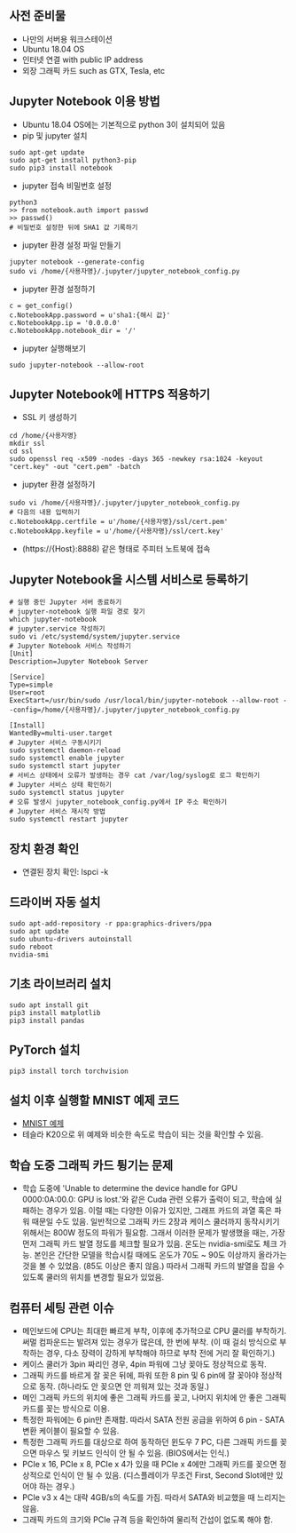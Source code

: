 ## 사전 준비물
* 나만의 서버용 워크스테이션
* Ubuntu 18.04 OS
* 인터넷 연결 with public IP address
* 외장 그래픽 카드 such as GTX, Tesla, etc

## Jupyter Notebook 이용 방법
* Ubuntu 18.04 OS에는 기본적으로 python 3이 설치되어 있음
* pip 및 jupyter 설치
```
sudo apt-get update
sudo apt-get install python3-pip
sudo pip3 install notebook
```
* jupyter 접속 비밀번호 설정
```
python3
>> from notebook.auth import passwd
>> passwd()
# 비밀번호 설정한 뒤에 SHA1 값 기록하기
```
* jupyter 환경 설정 파일 만들기
```
jupyter notebook --generate-config
sudo vi /home/{사용자명}/.jupyter/jupyter_notebook_config.py
```
* jupyter 환경 설정하기
```
c = get_config()
c.NotebookApp.password = u'sha1:{해시 값}'
c.NotebookApp.ip = '0.0.0.0'
c.NotebookApp.notebook_dir = '/'
```
* jupyter 실행해보기
```
sudo jupyter-notebook --allow-root
```
## Jupyter Notebook에 HTTPS 적용하기
* SSL 키 생성하기
```
cd /home/{사용자명}
mkdir ssl
cd ssl
sudo openssl req -x509 -nodes -days 365 -newkey rsa:1024 -keyout "cert.key" -out "cert.pem" -batch
```
* jupyter 환경 설정하기
```
sudo vi /home/{사용자명}/.jupyter/jupyter_notebook_config.py
# 다음의 내용 입력하기
c.NotebookApp.certfile = u'/home/{사용자명}/ssl/cert.pem'
c.NotebookApp.keyfile = u'/home/{사용자명}/ssl/cert.key'
```
* (https://{Host}:8888) 같은 형태로 주피터 노트북에 접속
## Jupyter Notebook을 시스템 서비스로 등록하기
```
# 실행 중인 Jupyter 서버 종료하기
# jupyter-notebook 실행 파일 경로 찾기
which jupyter-notebook
# jupyter.service 작성하기
sudo vi /etc/systemd/system/jupyter.service
# Jupyter Notebook 서비스 작성하기
[Unit]
Description=Jupyter Notebook Server

[Service]
Type=simple
User=root
ExecStart=/usr/bin/sudo /usr/local/bin/jupyter-notebook --allow-root --config=/home/{사용자명}/.jupyter/jupyter_notebook_config.py

[Install]
WantedBy=multi-user.target
# Jupyter 서비스 구동시키기
sudo systemctl daemon-reload
sudo systemctl enable jupyter
sudo systemctl start jupyter
# 서비스 상태에서 오류가 발생하는 경우 cat /var/log/syslog로 로그 확인하기
# Jupyter 서비스 상태 확인하기
sudo systemctl status jupyter
# 오류 발생시 jupyter_notebook_config.py에서 IP 주소 확인하기
# Jupyter 서비스 재시작 방법
sudo systemctl restart jupyter
```
## 장치 환경 확인
* 연결된 장치 확인: lspci -k
## 드라이버 자동 설치
```
sudo apt-add-repository -r ppa:graphics-drivers/ppa
sudo apt update
sudo ubuntu-drivers autoinstall
sudo reboot
nvidia-smi
```
## 기초 라이브러리 설치
```
sudo apt install git
pip3 install matplotlib
pip3 install pandas
```
## PyTorch 설치
```
pip3 install torch torchvision
```
## 설치 이후 실행할 MNIST 예제 코드
* [MNIST 예제](https://www.kaggle.com/scottclowe/testing-gpu-enabled-notebooks-mnist-pytorch)
* 테슬라 K20으로 위 예제와 비슷한 속도로 학습이 되는 것을 확인할 수 있음.
## 학습 도중 그래픽 카드 튕기는 문제
* 학습 도중에 'Unable to determine the device handle for GPU 0000:0A:00.0: GPU is lost.'와 같은 Cuda 관련 오류가 출력이 되고, 학습에 실패하는 경우가 있음. 이럴 때는 다양한 이유가 있지만, 그래프 카드의 과열 혹은 파워 때문일 수도 있음. 일반적으로 그래픽 카드 2장과 케이스 쿨러까지 동작시키기 위해서는 800W 정도의 파워가 필요함. 그래서 이러한 문제가 발생했을 때는, 가장 먼저 그래픽 카드 발열 정도를 체크할 필요가 있음. 온도는 nvidia-smi로도 체크 가능. 본인은 간단한 모델을 학습시킬 때에도 온도가 70도 ~ 90도 이상까지 올라가는 것을 볼 수 있었음. (85도 이상은 좋지 않음.) 따라서 그래픽 카드의 발열을 잡을 수 있도록 쿨러의 위치를 변경할 필요가 있었음.
## 컴퓨터 세팅 관련 이슈
* 메인보드에 CPU는 최대한 빠르게 부착, 이후에 추가적으로 CPU 쿨러를 부착하기. 써멀 컴파운드는 발려져 있는 경우가 많은데, 한 번에 부착. (이 때 걸쇠 방식으로 부착하는 경우, 다소 장력이 강하게 부착해야 하므로 부착 전에 거리 잘 확인하기.)
* 케이스 쿨러가 3pin 짜리인 경우, 4pin 파워에 그냥 꽂아도 정상적으로 동작.
* 그래픽 카드를 바르게 잘 꽂은 뒤에, 파워 또한 8 pin 및 6 pin에 잘 꽂아야 정상적으로 동작. (하나라도 안 꽂으면 안 끼워져 있는 것과 동일.)
* 메인 그래픽 카드의 위치에 좋은 그래픽 카드를 꽂고, 나머지 위치에 안 좋은 그래픽 카드를 꽂는 방식으로 이용.
* 특정한 파워에는 6 pin만 존재함. 따라서 SATA 전원 공급을 위하여 6 pin - SATA 변환 케이블이 필요할 수 있음.
* 특정한 그래픽 카드를 대상으로 하여 동작하던 윈도우 7 PC, 다른 그래픽 카드를 꽂으면 마우스 및 키보드 인식이 안 될 수 있음. (BIOS에서는 인식.)
* PCIe x 16, PCIe x 8, PCIe x 4가 있을 때 PCIe x 4에만 그래픽 카드를 꽂으면 정상적으로 인식이 안 될 수 있음. (디스플레이가 무조건 First, Second Slot에만 있어야 하는 경우.)
* PCIe v3 x 4는 대략 4GB/s의 속도를 가짐. 따라서 SATA와 비교했을 때 느리지는 않음.
* 그래픽 카드의 크기와 PCIe 규격 등을 확인하여 물리적 간섭이 없도록 해야 함.

